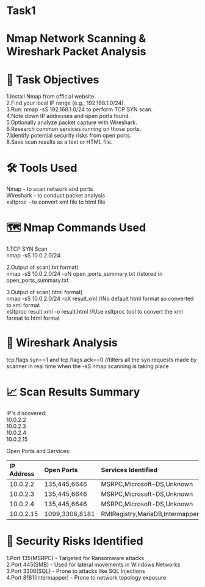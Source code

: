 # Task1
# Nmap Network Scanning &amp; Wireshark Packet Analysis

# 📌 Task Objectives

1.Install Nmap from official website.<br>
2.Find your local IP range (e.g., 192.168.1.0/24).<br>
3.Run: nmap -sS 192.168.1.0/24 to perform TCP SYN scan.<br>
4.Note down IP addresses and open ports found.<br>
5.Optionally analyze packet capture with Wireshark.<br>
6.Research common services running on those ports.<br>
7.Identify potential security risks from open ports.<br>
8.Save scan results as a text or HTML file.<br>

# 🛠️ Tools Used
Nmap - to scan network and ports<br>
Wireshark - to conduct packet analysis<br>
xsltproc - to convert xml file to html file<br>

# 🗺️ Nmap Commands Used
1.TCP SYN Scan<br>
nmap -sS 10.0.2.0/24

2.Output of scan(.txt format)<br>
nmap -sS 10.0.2.0/24 -oN open_ports_summary.txt  //stored in open_ports_summary.txt

3.Output of scan(.html format)<br>
nmap -sS 10.0.2.0/24 -oX result.xml   //No default html format so converted to xml format<br>
xsltproc result.xml -o result.html  //Use xsltproc tool to convert the xml format to html format

# 🦈 Wireshark Analysis

tcp.flags.syn==1 and tcp.flags.ack==0 //filters all the syn requests made by scanner in real time when the -sS nmap scanning is taking place

# 📈 Scan Results Summary

IP's discovered:<br>
10.0.2.2<br>
10.0.2.3<br>
10.0.2.4<br>
10.0.2.15

Open Ports and Services:

|  IP Address  |  Open Ports      |  Services Identified              |
|:-------------|:-----------------|:----------------------------------|
|  10.0.2.2    |  135,445,6646    |  MSRPC,Microsoft-DS,Unknown       |
|  10.0.2.3    |  135,445,6646    |  MSRPC,Microsoft-DS,Unknown       |
|  10.0.2.4    |  135,445,6646    |  MSRPC,Microsoft-DS,Unknown       |
|  10.0.2.15   |  1099,3306,8181  |  RMIRegistry,MariaDB,Intermapper  |

# 🔐 Security Risks Identified

1.Port 135(MSRPC) - Targeted for Ransomware attacks<br>
2.Port 445(SMB) - Used for lateral movements in Windows Networks<br>
3.Port 3306(SQL) - Prone to attacks like SQL Injections<br>
4.Port 8181(Intermapper) - Prone to network topology exposure
